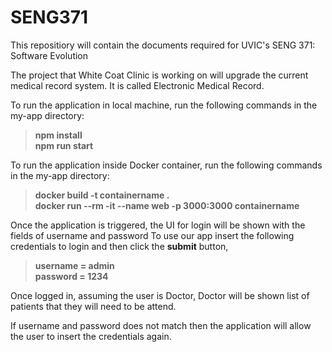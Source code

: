 # SENG371

This repositiory will contain the documents required for UVIC's SENG 371: Software Evolution 

The project that White Coat Clinic is working on will upgrade the current medical record system. It is called Electronic Medical Record.

To run the application in local machine, run the following commands in the my-app directory:

>**npm install**  
>**npm run start**

To run the application inside Docker container, run the following commands in the my-app directory:

>**docker build -t containername .**  
>**docker run --rm -it --name web -p 3000:3000 containername**

Once the application is triggered, the UI for login will be shown with the fields of username and password
To use our app insert the following credentials to login and then click the **submit** button, 

>**username = admin**  
>**password = 1234**  

Once logged in, assuming the user is Doctor, Doctor will be shown list of patients that they will need to be attend.

If username and password does not match then the application will allow the user to insert the credentials again.
